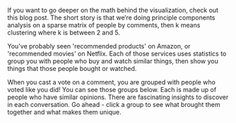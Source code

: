 
If you want to go deeper on the math behind the visualization, check out this blog post. The short story is that we’re doing principle components analysis on a sparse matrix of people by comments, then k means clustering where k is between 2 and 5.

You've probably seen 'recommended products' on Amazon, or 'recommended movies' on Netflix. Each of those services uses statistics to group you with people who buy and watch similar things, then show you things that those people bought or watched.

When you cast a vote on a comment, you are grouped with people who voted like you did! You can see those groups below. Each is made up of people who have similar opinions. There are fascinating insights to discover in each conversation. Go ahead - click a group to see what brought them together and what makes them unique.


